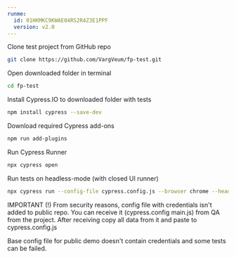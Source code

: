 ```yaml
---
runme:
  id: 01HKMKC9KWAE04RS2R4Z3E1PPF
  version: v2.0
---
```


Clone test project from GitHub repo

```sh {"id":"01HKMKCN1XJ6NX7EVQSAJN9BZ9"}
git clone https://github.com/VargVeum/fp-test.git
```

Open downloaded folder in terminal

```sh {"id":"01HKMKDXWYBMT25PZ2HFGTM4MT"}
cd fp-test
```

Install Cypress.IO to downloaded folder with tests

```sh {"id":"01HKMKGD4A12B1G6R5MTPA8XD0"}
npm install cypress --save-dev
```

Download required Cypress add-ons

```sh {"id":"01HKMKGWCCDM7FV9324KHYHVQ9"}
npm run add-plugins
```

Run Cypress Runner

```sh {"id":"01HKMKHZSV5DBEHJMNFW0MWV1A"}
npx cypress open
```

Run tests on headless-mode (with closed UI runner)

```sh {"id":"01HKMKJYCWH9H18H45P657132P"}
npx cypress run --config-file cypress.config.js --browser chrome --headless --spec 'cypress/e2e/tests/**.js'
```

IMPORTANT (!) From security reasons, config file with credentials isn't added to public repo. 
You can receive it (cypress.config main.js) from QA from the project. 
After receiving copy all data from it and paste to cypress.config.js

Base config file for public demo doesn't contain credentials and some tests can be failed. 